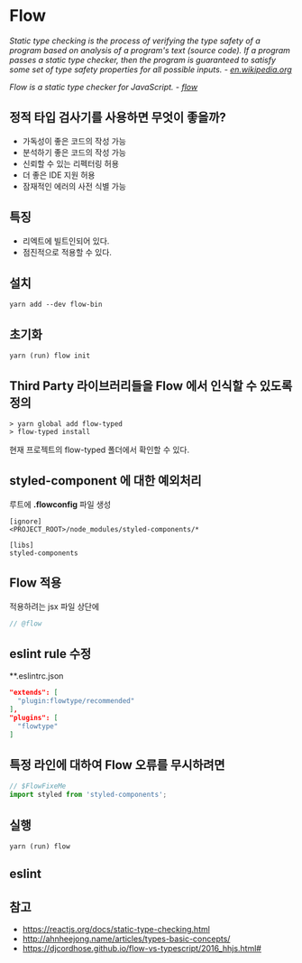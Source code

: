# Flow

_Static type checking is the process of verifying the type safety of a program based on analysis of a program's text (source code). If a program passes a static type checker, then the program is guaranteed to satisfy some set of type safety properties for all possible inputs. - [en.wikipedia.org](https://en.wikipedia.org/wiki/Type_system#Static_type_checking)_

_Flow is a static type checker for JavaScript. - [flow](https://flow.org/en/)_

## 정적 타입 검사기를 사용하면 무엇이 좋을까?

* 가독성이 좋은 코드의 작성 가능
* 분석하기 좋은 코드의 작성 가능
* 신뢰할 수 있는 리펙터링 허용
* 더 좋은 IDE 지원 허용
* 잠재적인 에러의 사전 식별 가능

## 특징
* 리엑트에 빌트인되어 있다.
* 점진적으로 적용할 수 있다.

## 설치

```
yarn add --dev flow-bin
```

## 초기화

```
yarn (run) flow init
```

## Third Party 라이브러리들을 Flow 에서 인식할 수 있도록 정의

```
> yarn global add flow-typed
> flow-typed install
```

현재 프로젝트의 flow-typed 폴더에서 확인할 수 있다.

## styled-component 에 대한 예외처리
루트에 **.flowconfig** 파일 생성

```
[ignore]
<PROJECT_ROOT>/node_modules/styled-components/*

[libs]
styled-components
```

## Flow 적용
적용하려는 jsx 파일 상단에
```javascript
// @flow
```

## eslint rule 수정
**.eslintrc.json
```json
"extends": [
  "plugin:flowtype/recommended"
],
"plugins": [
  "flowtype"
]
```

## 특정 라인에 대하여 Flow 오류를 무시하려면
```javascript
// $FlowFixeMe
import styled from 'styled-components';
```

## 실행

```
yarn (run) flow
```

## eslint

## 참고

* https://reactjs.org/docs/static-type-checking.html
* http://ahnheejong.name/articles/types-basic-concepts/
* https://djcordhose.github.io/flow-vs-typescript/2016_hhjs.html#
